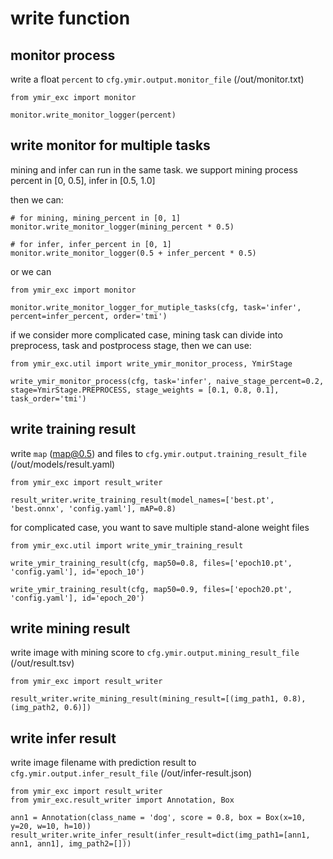 # write function

## monitor process

write a float `percent` to `cfg.ymir.output.monitor_file` (/out/monitor.txt)

```
from ymir_exc import monitor

monitor.write_monitor_logger(percent)
```

## write monitor for multiple tasks

mining and infer can run in the same task.
we support mining process percent in [0, 0.5], infer in [0.5, 1.0]

then we can:
```
# for mining, mining_percent in [0, 1]
monitor.write_monitor_logger(mining_percent * 0.5)

# for infer, infer_percent in [0, 1]
monitor.write_monitor_logger(0.5 + infer_percent * 0.5)
```

or we can
```
from ymir_exc import monitor

monitor.write_monitor_logger_for_mutiple_tasks(cfg, task='infer', percent=infer_percent, order='tmi')
```

if we consider more complicated case, mining task can divide into preprocess, task and postprocess stage, then we can use:

```
from ymir_exc.util import write_ymir_monitor_process, YmirStage

write_ymir_monitor_process(cfg, task='infer', naive_stage_percent=0.2, stage=YmirStage.PREPROCESS, stage_weights = [0.1, 0.8, 0.1], task_order='tmi')
```

## write training result

write `map` (map@0.5) and files to `cfg.ymir.output.training_result_file` (/out/models/result.yaml)

```
from ymir_exc import result_writer

result_writer.write_training_result(model_names=['best.pt', 'best.onnx', 'config.yaml'], mAP=0.8)
```

for complicated case, you want to save multiple stand-alone weight files
```
from ymir_exc.util import write_ymir_training_result

write_ymir_training_result(cfg, map50=0.8, files=['epoch10.pt', 'config.yaml'], id='epoch_10')

write_ymir_training_result(cfg, map50=0.9, files=['epoch20.pt', 'config.yaml'], id='epoch_20')
```

## write mining result

write image with mining score to `cfg.ymir.output.mining_result_file` (/out/result.tsv)

```
from ymir_exc import result_writer

result_writer.write_mining_result(mining_result=[(img_path1, 0.8), (img_path2, 0.6)])
```

## write infer result

write image filename with prediction result to `cfg.ymir.output.infer_result_file` (/out/infer-result.json)

```
from ymir_exc import result_writer
from ymir_exc.result_writer import Annotation, Box

ann1 = Annotation(class_name = 'dog', score = 0.8, box = Box(x=10, y=20, w=10, h=10))
result_writer.write_infer_result(infer_result=dict(img_path1=[ann1, ann1, ann1], img_path2=[]))
```
